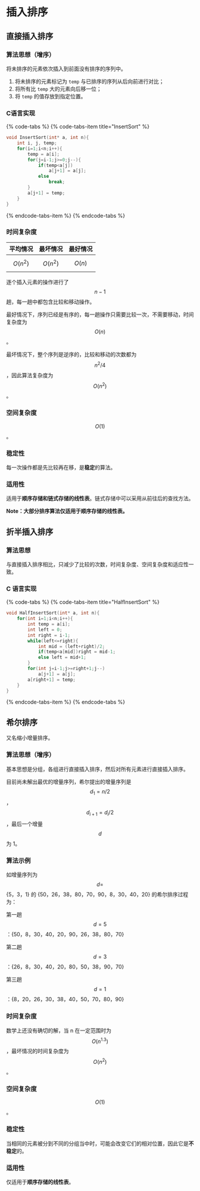 # 插入排序

## 直接插入排序

### 算法思想（增序）

将未排序的元素依次插入到前面没有排序的序列中。

1. 将未排序的元素标记为 `temp` 与已排序的序列从后向前进行对比；
2. 将所有比 `temp` 大的元素向后移一位；
3. 将 `temp` 的值存放到指定位置。

### C语言实现

{% code-tabs %}
{% code-tabs-item title="InsertSort" %}
```c
void InsertSort(int* a, int n){
    int i, j, temp;
    for(i=1;i<n;i++){
        temp = a[i];
        for(j=i-1;j>=0;j--){
            if(temp<a[j])
                a[j+1] = a[j];
            else
                break;
        }
        a[j+1] = temp;
    }
}
```
{% endcode-tabs-item %}
{% endcode-tabs %}

### 时间复杂度

| 平均情况 | 最坏情况 | 最好情况 |
| :---: | :---: | :---: |
| $$O(n^2)$$  | $$O(n^2)$$  | $$O(n)$$  |

逐个插入元素的操作进行了 $$n-1$$ 趟，每一趟中都包含比较和移动操作。

最好情况下，序列已经是有序的，每一趟操作只需要比较一次，不需要移动，时间复杂度为 $$O(n)$$ 。

最坏情况下，整个序列是逆序的，比较和移动的次数都为 $$n^2/4$$ ，因此算法复杂度为 $$O(n^2)$$ 。

### 空间复杂度

$$O(1)$$ 。

### 稳定性

每一次操作都是先比较再在移，是**稳定**的算法。

### 适用性

适用于**顺序存储和链式存储的线性表**。链式存储中可以采用从前往后的查找方法。

**Note：大部分排序算法仅适用于顺序存储的线性表。**

## 折半插入排序

### 算法思想

与直接插入排序相比，只减少了比较的次数，时间复杂度、空间复杂度和适应性一致。

### C 语言实现

{% code-tabs %}
{% code-tabs-item title="HalfInsertSort" %}
```c
void HalfInsertSort(int* a, int n){
    for(int i=1;i<n;i++){
        int temp = a[i];
        int left = 0;
        int right = i-1;
        while(left<=right){
            int mid = (left+right)/2;
            if(temp<a[mid])right = mid-1;
            else left = mid+1;
        }
        for(int j=i-1;j>=right+1;j--)
            a[j+1] = a[j];
        a[right+1] = temp;
    }
}
```
{% endcode-tabs-item %}
{% endcode-tabs %}

## 希尔排序

又名缩小增量排序。

### 算法思想（增序）

基本思想是分组，各组进行直接插入排序，然后对所有元素进行直接插入排序。

目前尚未解出最优的增量序列，希尔提出的增量序列是 $$d_1=n/2$$， $$d_{i+1}=d_i/2$$，最后一个增量 $$d$$ 为 1。

### 算法示例

如增量序列为  $$d=$$ {5，3，1} 的 {50，26，38，80，70，90，8，30，40，20} 的希尔排序过程为：

第一趟 $$d=5$$ ：{50，8，30，40，20，90，26，38，80，70}

第二趟 $$d=3$$ ：{26，8，30，40，20，80，50，38，90，70}

第三趟 $$d=1$$ ：{8，20，26，30，38，40，50，70，80，90}

### 时间复杂度

数学上还没有确切的解，当 n 在一定范围时为 $$O(n^{1.3})$$ ，最坏情况的时间复杂度为 $$O(n^2)$$ 。

### 空间复杂度

$$O(1)$$ 。

### 稳定性

当相同的元素被分到不同的分组当中时，可能会改变它们的相对位置，因此它是**不稳定**的。

### 适用性

仅适用于**顺序存储的线性表**。

